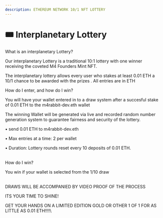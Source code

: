 ```yaml
---
description: ETHEREUM NETWORK 10/1 NFT LOTTERY
---
```


# 🎟 Interplanetary Lottery

What is an interplanetary Lottery?

Our interplanetary Lottery is a traditional 10:1 lottery with one winner receiving the coveted M4 Founders Mint NFT.

The interplanetary lottery allows every user who stakes at least 0.01 ETH a 10/1 chance to be awarded with the prizes . All entries are in ETH



How do I enter, and how do I win?



You will have your wallet entered in to a draw system after a succesful stake of 0.01 ETH to the m4rabbit-dev.eth wallet

The winning Wallet will be generated via live and recorded random number generation system to guarantee fairness and security of the lottery.

&#x20;   • send 0.01 ETH to m4rabbit-dev.eth

&#x20;   • Max entries at a time: 2 per wallet

&#x20;   • Duration: Lottery rounds reset every 10 deposits of 0.01 ETH.&#x20;

&#x20;   \
How do I win?



You win if your wallet is selected from the 1/10 draw

\
DRAWS WILL BE ACCOMPANIED BY VIDEO PROOF OF THE PROCESS

ITS YOUR TIME TO SHINE!

GET YOUR HANDS ON A LIMITED EDITION GOLD OR OTHER 1 OF 1 FOR AS LITTLE AS 0.01 ETH!!!!\
